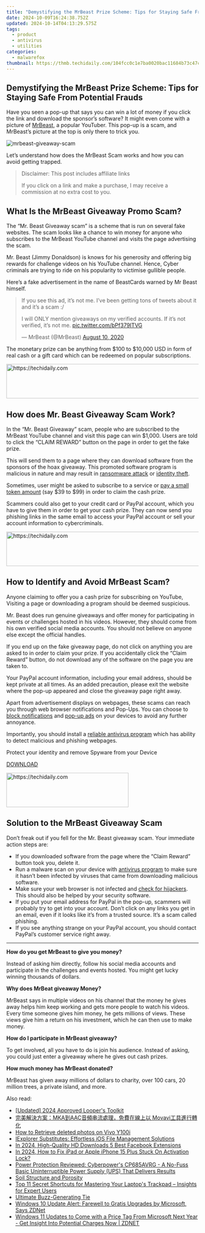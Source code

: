 ```yaml
---
title: "Demystifying the MrBeast Prize Scheme: Tips for Staying Safe From Potential Frauds"
date: 2024-10-09T16:24:38.752Z
updated: 2024-10-14T04:13:29.575Z
tags:
  - product
  - antivirus
  - utilities
categories:
  - malwarefox
thumbnail: https://thmb.techidaily.com/104fcc0c1e7ba0020bac11684b73c47c97661f3e4742e08d1374a286a48bed4c.jpg
---
```


## Demystifying the MrBeast Prize Scheme: Tips for Staying Safe From Potential Frauds

Have you seen a pop-up that says you can win a lot of money if you click the link and download the sponsor’s software? It might even come with a picture of [MrBeast](https://en.wikipedia.org/wiki/MrBeast), a popular YouTuber. This pop-up is a scam, and MrBeast’s picture at the top is only there to trick you. 

![](https://www.malwarefox.com/wp-content/uploads/2023/01/mrbeast-giveaway-scam.webp "mrbeast-giveaway-scam")

Let’s understand how does the MrBeast Scam works and how you can avoid getting trapped.

>  Disclaimer: This post includes affiliate links
>
>  If you click on a link and make a purchase, I may receive a commission at no extra cost to you.
>

## What Is the MrBeast Giveaway Promo Scam?

The “Mr. Beast Giveaway scam” is a scheme that is run on several fake websites. The scam looks like a chance to win money for anyone who subscribes to the MrBeast YouTube channel and visits the page advertising the scam.

Mr. Beast (Jimmy Donaldson) is knows for his generosity and offering big rewards for challenge videos on his YouTube channel. Hence, Cyber criminals are trying to ride on his popularity to victimise gullible people.

Here’s a fake advertisement in the name of BeastCards warned by Mr Beast himself.

> If you see this ad, it’s not me. I’ve been getting tons of tweets about it and it’s a scam :/  
>  
> I will ONLY mention giveaways on my verified accounts. If it’s not verified, it’s not me. [pic.twitter.com/bPf379ITVG](https://t.co/bPf379ITVG)
> 
> — MrBeast (@MrBeast) [August 10, 2020](https://twitter.com/MrBeast/status/1292813010541719553?ref%5Fsrc=twsrc%5Etfw)

The monetary prize can be anything from $100 to $10,000 USD in form of real cash or a gift card which can be redeemed on popular subscriptions.

<!-- affiliate ads begin -->
<a href="https://appsumo.8odi.net/c/5597632/2129738/7443" target="_top" id="2129738">
  <img src="//a.impactradius-go.com/display-ad/7443-2129738" border="0" alt="https://techidaily.com" width="728" height="90"/>
</a>
<img height="0" width="0" src="https://appsumo.8odi.net/i/5597632/2129738/7443" style="position:absolute;visibility:hidden;" border="0" />
<!-- affiliate ads end -->

## How does Mr. Beast Giveaway Scam Work?

In the “Mr. Beast Giveaway” scam, people who are subscribed to the MrBeast YouTube channel and visit this page can win $1,000\. Users are told to click the “CLAIM REWARD” button on the page in order to get the fake prize.

This will send them to a page where they can download software from the sponsors of the hoax giveaway. This promoted software program is malicious in nature and may result in [ransomware attack](https://tools.techidaily.com/malwarefox/products/) or [identity theft](https://tools.techidaily.com/malwarefox/products/).

Sometimes, user might be asked to subscribe to a service or [pay a small token amount](https://medium.com/resonates/mr-beast-were-you-trying-to-scam-me-130753cbb6da) (say $39 to $99) in order to claim the cash prize.

Scammers could also get to your credit card or PayPal account, which you have to give them in order to get your cash prize. They can now send you phishing links in the same email to access your PayPal account or sell your account information to cybercriminals.

<!-- affiliate ads begin -->
<a href="https://aligracehair.sjv.io/c/5597632/2006919/19272" target="_top" id="2006919">
  <img src="//a.impactradius-go.com/display-ad/19272-2006919" border="0" alt="https://techidaily.com" width="728" height="90"/>
</a>
<img height="0" width="0" src="https://aligracehair.sjv.io/i/5597632/2006919/19272" style="position:absolute;visibility:hidden;" border="0" />
<!-- affiliate ads end -->

## How to Identify and Avoid MrBeast Scam?

Anyone claiming to offer you a cash prize for subscribing on YouTube, Visiting a page or downloading a program should be deemed suspicious. 

Mr. Beast does run genuine giveaways and offer money for participating in events or challenges hosted in his videos. However, they should come from his own verified social media accounts. You should not believe on anyone else except the official handles. 

If you end up on the fake giveaway page, do not click on anything you are asked to in order to claim your prize. If you accidentally click the “Claim Reward” button, do not download any of the software on the page you are taken to.

Your PayPal account information, including your email address, should be kept private at all times. As an added precaution, please exit the website where the pop-up appeared and close the giveaway page right away.

Apart from advertisement displays on webpages, these scams can reach you through web browser notifications and Pop-Ups. You can choose to [block notifications](https://tools.techidaily.com/malwarefox/products/) and [pop-up ads](https://tools.techidaily.com/malwarefox/products/) on your devices to avoid any further annoyance.

Importantly, you should install a [reliable antivirus program](https://tools.techidaily.com/malwarefox/products/) which has ability to detect malicious and phishing webpages. 

Protect your identity and remove Spyware from your Device

[DOWNLOAD](https://tools.techidaily.com/malwarefox/products/) 

<!-- affiliate ads begin -->
<a href="https://25home.pxf.io/c/5597632/2148647/16836" target="_top" id="2148647">
  <img src="//a.impactradius-go.com/display-ad/16836-2148647" border="0" alt="https://techidaily.com" width="320" height="90"/>
</a>
<img height="0" width="0" src="https://25home.pxf.io/i/5597632/2148647/16836" style="position:absolute;visibility:hidden;" border="0" />
<!-- affiliate ads end -->

## Solution to the MrBeast Giveaway Scam

Don’t freak out if you fell for the Mr. Beast giveaway scam. Your immediate action steps are:

* If you downloaded software from the page where the “Claim Reward” button took you, delete it.
* Run a malware scan on your device with [antivirus program](https://tools.techidaily.com/malwarefox/products/) to make sure it hasn’t been infected by viruses that came from downloading malicious software.
* Make sure your web browser is not infected and [check for hijackers](https://tools.techidaily.com/malwarefox/products/). This should also be helped by your security software.
* If you put your email address for PayPal in the pop-up, scammers will probably try to get into your account. Don’t click on any links you get in an email, even if it looks like it’s from a trusted source. It’s a scam called phishing.
* If you see anything strange on your PayPal account, you should contact PayPal’s customer service right away.

---

**How do you get MrBeast to give you money?** 

Instead of asking him directly, follow his social media accounts and participate in the challenges and events hosted. You might get lucky winning thousands of dollars.

**Why does MrBeat giveaway Money?** 

MrBeast says in multiple videos on his channel that the money he gives away helps him keep working and gets more people to watch his videos. Every time someone gives him money, he gets millions of views. These views give him a return on his investment, which he can then use to make money.

**How do I participate in MrBeast giveaway?** 

To get involved, all you have to do is join his audience. Instead of asking, you could just enter a giveaway where he gives out cash prizes.

**How much money has MrBeast donated?** 

MrBeast has given away millions of dollars to charity, over 100 cars, 20 million trees, a private island, and more.

<ins class="adsbygoogle"
     style="display:block"
     data-ad-format="autorelaxed"
     data-ad-client="ca-pub-7571918770474297"
     data-ad-slot="1223367746"></ins>

<ins class="adsbygoogle"
     style="display:block"
     data-ad-client="ca-pub-7571918770474297"
     data-ad-slot="8358498916"
     data-ad-format="auto"
     data-full-width-responsive="true"></ins>

<span class="atpl-alsoreadstyle">Also read:</span>
<div><ul>
<li><a href="https://fox-blue.techidaily.com/updated-2024-approved-loopers-toolkit/"><u>[Updated] 2024 Approved Looper's Toolkit</u></a></li>
<li><a href="https://win-online.techidaily.com/mkaaac-movavi/"><u>完美解決方案：MKA到AAC音頻串流處理，免費在線上以 Movavi工具進行轉化</u></a></li>
<li><a href="https://blog-min.techidaily.com/how-to-retrieve-deleted-photos-on-vivo-y100i-by-stellar-photo-recovery-android-mobile-photo-recover/"><u>How to Retrieve deleted photos on Vivo Y100i</u></a></li>
<li><a href="https://win-tips.techidaily.com/iexplorer-substitutes-effortless-ios-file-management-solutions/"><u>IExplorer Substitutes: Effortless iOS File Management Solutions</u></a></li>
<li><a href="https://facebook-videos.techidaily.com/in-2024-high-quality-hd-downloads-5-best-facebook-extensions/"><u>In 2024, High-Quality HD Downloads 5 Best Facebook Extensions</u></a></li>
<li><a href="https://activate-lock.techidaily.com/in-2024-how-to-fix-ipad-or-apple-iphone-15-plus-stuck-on-activation-lock-by-drfone-ios/"><u>In 2024, How to Fix iPad or Apple iPhone 15 Plus Stuck On Activation Lock?</u></a></li>
<li><a href="https://buynow-tips.techidaily.com/power-protection-reviewed-cyberpowers-cp685avrg-a-no-fuss-basic-uninterruptible-power-supply-ups-that-delivers-results/"><u>Power Protection Reviewed: Cyberpower's CP685AVRG - A No-Fuss Basic Uninterruptible Power Supply (UPS) That Delivers Results</u></a></li>
<li><a href="https://win-tips.techidaily.com/soil-structure-and-porosity/"><u>Soil Structure and Porosity</u></a></li>
<li><a href="https://win-tips.techidaily.com/top-11-secret-shortcuts-for-mastering-your-laptops-trackpad-insights-for-expert-users/"><u>Top 11 Secret Shortcuts for Mastering Your Laptop's Trackpad – Insights for Expert Users</u></a></li>
<li><a href="https://extra-lessons.techidaily.com/ultimate-buzz-generating-tie/"><u>Ultimate Buzz-Generating Tie</u></a></li>
<li><a href="https://win-tips.techidaily.com/windows-10-update-alert-farewell-to-gratis-upgrades-by-microsoft-says-zdnet/"><u>Windows 10 Update Alert: Farewell to Gratis Upgrades by Microsoft, Says ZDNet</u></a></li>
<li><a href="https://win-tips.techidaily.com/windows-11-updates-to-come-with-a-price-tag-from-microsoft-next-year-get-insight-into-potential-charges-now-zdnet/"><u>Windows 11 Updates to Come with a Price Tag From Microsoft Next Year - Get Insight Into Potential Charges Now | ZDNET</u></a></li>
</ul></div>

